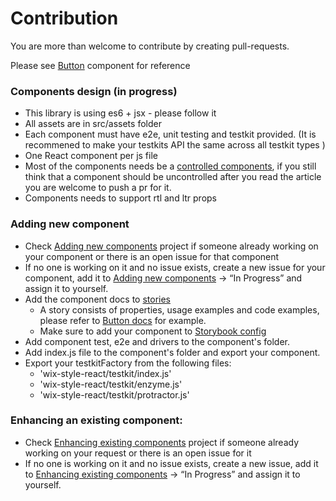 # Contribution
You are more than welcome to contribute by creating pull-requests.

Please see [Button](https://github.com/wix/wix-style-react/tree/master/src/Button) component for reference

### Components design (in progress)
* This library is using es6 + jsx - please follow it
* All assets are in src/assets folder
* Each component must have e2e, unit testing and testkit provided. (It is recommened to make your testkits API the same across all testkit types
)
* One React component per js file
* Most of the components needs be a [controlled components](https://goshakkk.name/controlled-vs-uncontrolled-inputs-react/), if you still think that a component should be uncontrolled after you read the article you are welcome to push a pr for it.
* Components needs to support rtl and ltr props

### Adding new component
* Check [Adding new components](https://github.com/wix/wix-style-react/projects/1) project if someone already working on your component or there is an open issue for that component
* If no one is working on it and no issue exists, create a new issue for your component, add it to [Adding new components](https://github.com/wix/wix-style-react/projects/1) -> “In Progress” and assign it to yourself.
* Add the component docs to [stories](https://github.com/wix/wix-style-react/tree/master/stories)
    * A story consists of properties, usage examples and code examples, please refer to [Button docs](https://github.com/wix/wix-style-react/tree/master/stories/Button) for example.
    * Make sure to add your component to [Storybook config](https://github.com/wix/wix-style-react/blob/master/.storybook/config.js)
* Add component test, e2e and drivers to the component's folder.
* Add index.js file to the component's folder and export your component.
* Export your testkitFactory from the following files:
    * 'wix-style-react/testkit/index.js'
    * 'wix-style-react/testkit/enzyme.js'
    * 'wix-style-react/testkit/protractor.js'


### Enhancing an existing component:
* Check [Enhancing existing components](https://github.com/wix/wix-style-react/projects/2) project if someone already working on your request or there is an open issue for it
* If no one is working on it and no issue exists, create a new issue, add it to [Enhancing existing components](https://github.com/wix/wix-style-react/projects/2) -> “In Progress” and assign it to yourself.
